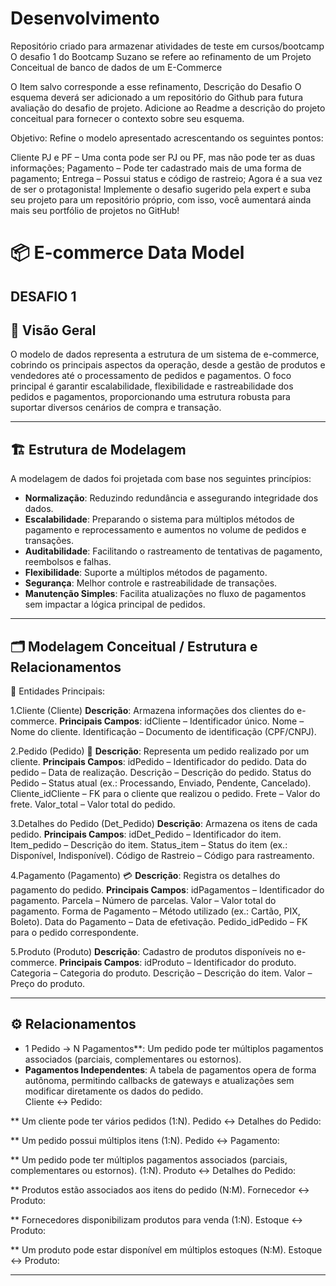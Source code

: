 # Desenvolvimento
Repositório criado para armazenar atividades de teste em cursos/bootcamp
O desafio 1 do Bootcamp Suzano se refere ao refinamento de um Projeto Conceitual de banco de dados de um E-Commerce

O Item salvo corresponde a esse refinamento, 
Descrição do Desafio
O esquema deverá ser adicionado a um repositório do Github para futura avaliação do desafio de projeto. Adicione ao Readme a descrição do projeto conceitual para fornecer o contexto sobre seu esquema.

Objetivo:
Refine o modelo apresentado acrescentando os seguintes pontos:

Cliente PJ e PF – Uma conta pode ser PJ ou PF, mas não pode ter as duas informações;
Pagamento – Pode ter cadastrado mais de uma forma de pagamento;
Entrega – Possui status e código de rastreio;
Agora é a sua vez de ser o protagonista! Implemente o desafio sugerido pela expert e suba seu projeto para um repositório próprio, com isso, você aumentará ainda mais seu portfólio de projetos no GitHub!

# 📦 E-commerce Data Model
DESAFIO 1
---

## 📌 Visão Geral
O modelo de dados representa a estrutura de um sistema de e-commerce, cobrindo os principais aspectos da operação, desde a gestão de produtos e vendedores até o processamento de pedidos e pagamentos. O foco principal é garantir escalabilidade, flexibilidade e rastreabilidade dos pedidos e pagamentos, proporcionando uma estrutura robusta para suportar diversos cenários de compra e transação.

---

## 🏗️ Estrutura de Modelagem

A modelagem de dados foi projetada com base nos seguintes princípios:  
- **Normalização**: Reduzindo redundância e assegurando integridade dos dados.  
- **Escalabilidade**: Preparando o sistema para múltiplos métodos de pagamento e reprocessamento e aumentos no volume de pedidos e transações.  
- **Auditabilidade**: Facilitando o rastreamento de tentativas de pagamento, reembolsos e falhas.
- **Flexibilidade**: Suporte a múltiplos métodos de pagamento.  
- **Segurança**: Melhor controle e rastreabilidade de transações.  
- **Manutenção Simples**: Facilita atualizações no fluxo de pagamentos sem impactar a lógica principal de pedidos.  

---

## 🗂️ Modelagem Conceitual / Estrutura e Relacionamentos
🔖 Entidades Principais:

1.Cliente (Cliente)
**Descrição**: Armazena informações dos clientes do e-commerce.
**Principais Campos**: 
idCliente – Identificador único.
Nome – Nome do cliente.
Identificação – Documento de identificação (CPF/CNPJ).

2.Pedido (Pedido) 🛒
**Descrição**: Representa um pedido realizado por um cliente.
**Principais Campos**: 
idPedido – Identificador do pedido.
Data do pedido – Data de realização.
Descrição – Descrição do pedido.
Status do Pedido – Status atual (ex.: Processando, Enviado, Pendente, Cancelado).
Cliente_idCliente – FK para o cliente que realizou o pedido.
Frete – Valor do frete.
Valor_total – Valor total do pedido.

3.Detalhes do Pedido (Det_Pedido)
**Descrição**: Armazena os itens de cada pedido.
**Principais Campos**: 
idDet_Pedido – Identificador do item.
Item_pedido – Descrição do item.
Status_item – Status do item (ex.: Disponível, Indisponível).
Código de Rastreio – Código para rastreamento.

4.Pagamento (Pagamento) 💳
**Descrição**: Registra os detalhes do pagamento do pedido.
**Principais Campos**: 
idPagamentos – Identificador do pagamento.
Parcela – Número de parcelas.
Valor – Valor total do pagamento.
Forma de Pagamento – Método utilizado (ex.: Cartão, PIX, Boleto).
Data do Pagamento – Data de efetivação.
Pedido_idPedido – FK para o pedido correspondente.

5.Produto (Produto)
**Descrição**: Cadastro de produtos disponíveis no e-commerce.
**Principais Campos**: 
idProduto – Identificador do produto.
Categoria – Categoria do produto.
Descrição – Descrição do item.
Valor – Preço do produto.

---

## ⚙️ Relacionamentos  
- 1 Pedido → N Pagamentos**: Um pedido pode ter múltiplos pagamentos associados (parciais, complementares ou estornos).  
- **Pagamentos Independentes**: A tabela de pagamentos opera de forma autônoma, permitindo callbacks de gateways e atualizações sem modificar diretamente os dados do pedido.  
Cliente ↔ Pedido:

** Um cliente pode ter vários pedidos (1:N).
Pedido ↔ Detalhes do Pedido:

** Um pedido possui múltiplos itens (1:N).
Pedido ↔ Pagamento:

** Um pedido pode ter múltiplos pagamentos associados (parciais, complementares ou estornos). (1:N).
Produto ↔ Detalhes do Pedido:

** Produtos estão associados aos itens do pedido (N:M).
Fornecedor ↔ Produto:

** Fornecedores disponibilizam produtos para venda (1:N).
Estoque ↔ Produto:

** Um produto pode estar disponível em múltiplos estoques (N:M).
Estoque ↔ Produto:

---
